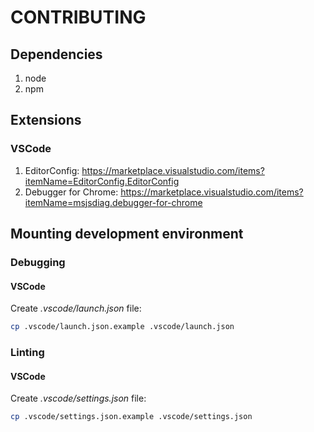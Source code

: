 # CONTRIBUTING

## Dependencies

1. node
2. npm

## Extensions

### VSCode

1. EditorConfig: https://marketplace.visualstudio.com/items?itemName=EditorConfig.EditorConfig
2. Debugger for Chrome: https://marketplace.visualstudio.com/items?itemName=msjsdiag.debugger-for-chrome

## Mounting development environment

### Debugging

#### VSCode

Create _.vscode/launch.json_ file:

```bash
cp .vscode/launch.json.example .vscode/launch.json
```

### Linting

#### VSCode

Create _.vscode/settings.json_ file:

```bash
cp .vscode/settings.json.example .vscode/settings.json
```
